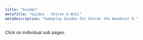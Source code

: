 ```yaml
---
title: "Guides"
metaTitle: "Guides - Shiren 6 Wiki"
metaDescription: "Gameplay Guides for Shiren the Wanderer 6."
---
```


Click on individual sub pages.
